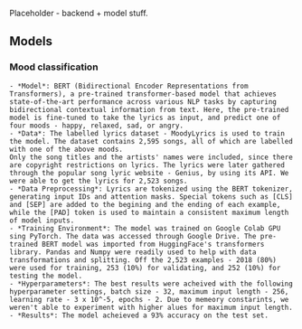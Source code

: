 Placeholder - backend + model stuff.

## Models

### Mood classification

    - *Model*: BERT (Bidirectional Encoder Representations from Transformers), a pre-trained transformer-based model that achieves state-of-the-art performance across various NLP tasks by capturing bidirectional contextual information from text. Here, the pre-trained model is fine-tuned to take the lyrics as input, and predict one of four moods - happy, relaxed, sad, or angry.
    - *Data*: The labelled lyrics dataset - MoodyLyrics is used to train the model. The dataset contains 2,595 songs, all of which are labelled with one of the above moods. 
    Only the song titles and the artists' names were included, since there are copyright restrictions on lyrics. The lyrics were later gathered through the popular song lyric website - Genius, by using its API. We were able to get the lyrics for 2,523 songs.
    - *Data Preprocessing*: Lyrics are tokenized using the BERT tokenizer, generating input IDs and attention masks. Special tokens such as [CLS] and [SEP] are added to the begining and the ending of each example, while the [PAD] token is used to maintain a consistent maximum length of model inputs.
    - *Training Environment*: The model was trained on Google Colab GPU sing PyTorch. The data was accessed through Google Drive. The pre-trained BERT model was imported from HuggingFace's transformers library. Pandas and Numpy were readily used to help with data transformations and splitting. Off the 2,523 examples - 2018 (80%) were used for training, 253 (10%) for validating, and 252 (10%) for testing the model.
    - *Hyperparameters*: The best results were acheived with the following hyperparameter settings, batch size - 32, maximum input length - 256, learning rate - 3 x 10^-5, epochs - 2. Due to memeory constarints, we weren't able to experiment with higher alues for maximum input length.
    - *Results*: The model acheieved a 93% accuracy on the test set.

